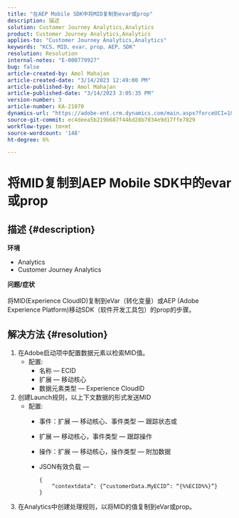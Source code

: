 ```yaml
---
title: "在AEP Mobile SDK中将MID复制到evar或prop"
description: 描述
solution: Customer Journey Analytics,Analytics
product: Customer Journey Analytics,Analytics
applies-to: "Customer Journey Analytics,Analytics"
keywords: "KCS、MID、evar、prop、AEP、SDK"
resolution: Resolution
internal-notes: "E-000779927"
bug: false
article-created-by: Amol Mahajan
article-created-date: "3/14/2023 12:49:00 PM"
article-published-by: Amol Mahajan
article-published-date: "3/14/2023 3:05:35 PM"
version-number: 3
article-number: KA-21070
dynamics-url: "https://adobe-ent.crm.dynamics.com/main.aspx?forceUCI=1&pagetype=entityrecord&etn=knowledgearticle&id=4ea85291-66c2-ed11-83ff-6045bd0065b6"
source-git-commit: ec4deea5b219b687f446d28b7034e9d17ffe7829
workflow-type: tm+mt
source-wordcount: '148'
ht-degree: 6%

---
```


# 将MID复制到AEP Mobile SDK中的evar或prop

## 描述 {#description}

<b>环境</b>
- Analytics
- Customer Journey Analytics

<b>问题/症状</b><br><br>将MID(Experience CloudID)复制到eVar（转化变量）或AEP (Adobe Experience Platform)移动SDK（软件开发工具包）的prop的步骤。<br>

## 解决方法 {#resolution}


1. 在Adobe启动项中配置数据元素以检索MID值。
   - 配置:
      - 名称 — ECID
      - 扩展 — 移动核心
      - 数据元素类型 — Experience CloudID
2. 创建Launch规则，以上下文数据的形式发送MID
   - 配置:
      - 事件：扩展 — 移动核心、事件类型 — 跟踪状态或
      - 扩展 — 移动核心，事件类型 — 跟踪操作
      - 操作：扩展 — 移动核心，操作类型 — 附加数据
      - JSON有效负载 — 

         ```
         {
             “contextdata”: {“customerData.MyECID”: “{%%ECID%%}”}
         }
         ```
3. 在Analytics中创建处理规则，以将MID的值复制到eVar或prop。

